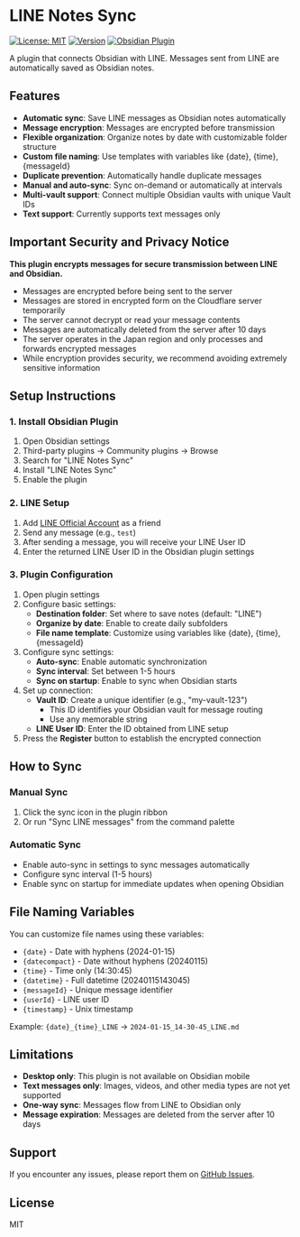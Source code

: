 # LINE Notes Sync

[![License: MIT](https://img.shields.io/badge/License-MIT-yellow.svg)](https://opensource.org/licenses/MIT)
[![Version](https://img.shields.io/badge/version-0.4.1-blue.svg)](https://github.com/onikun94/obsidian-to-note/releases)
[![Obsidian Plugin](https://img.shields.io/badge/Obsidian-Plugin-7c3aed.svg)](https://obsidian.md)

A plugin that connects Obsidian with LINE. Messages sent from LINE are automatically saved as Obsidian notes.

## Features

- **Automatic sync**: Save LINE messages as Obsidian notes automatically
- **Message encryption**: Messages are encrypted before transmission
- **Flexible organization**: Organize notes by date with customizable folder structure
- **Custom file naming**: Use templates with variables like {date}, {time}, {messageId}
- **Duplicate prevention**: Automatically handle duplicate messages
- **Manual and auto-sync**: Sync on-demand or automatically at intervals
- **Multi-vault support**: Connect multiple Obsidian vaults with unique Vault IDs
- **Text support**: Currently supports text messages only

## Important Security and Privacy Notice

**This plugin encrypts messages for secure transmission between LINE and Obsidian.**

- Messages are encrypted before being sent to the server
- Messages are stored in encrypted form on the Cloudflare server temporarily
- The server cannot decrypt or read your message contents
- Messages are automatically deleted from the server after 10 days
- The server operates in the Japan region and only processes and forwards encrypted messages
- While encryption provides security, we recommend avoiding extremely sensitive information

## Setup Instructions

### 1. Install Obsidian Plugin

1. Open Obsidian settings
2. Third-party plugins → Community plugins → Browse
3. Search for "LINE Notes Sync"
4. Install "LINE Notes Sync"
5. Enable the plugin

### 2. LINE Setup

1. Add [LINE Official Account](https://lin.ee/fq051VM) as a friend
2. Send any message (e.g., `test`)
3. After sending a message, you will receive your LINE User ID
4. Enter the returned LINE User ID in the Obsidian plugin settings

### 3. Plugin Configuration

1. Open plugin settings
2. Configure basic settings:
   - **Destination folder**: Set where to save notes (default: "LINE")
   - **Organize by date**: Enable to create daily subfolders
   - **File name template**: Customize using variables like {date}, {time}, {messageId}
3. Configure sync settings:
   - **Auto-sync**: Enable automatic synchronization
   - **Sync interval**: Set between 1-5 hours
   - **Sync on startup**: Enable to sync when Obsidian starts
4. Set up connection:
   - **Vault ID**: Create a unique identifier (e.g., "my-vault-123")
     - This ID identifies your Obsidian vault for message routing
     - Use any memorable string
   - **LINE User ID**: Enter the ID obtained from LINE setup
5. Press the **Register** button to establish the encrypted connection

## How to Sync

### Manual Sync
1. Click the sync icon in the plugin ribbon
2. Or run "Sync LINE messages" from the command palette

### Automatic Sync
- Enable auto-sync in settings to sync messages automatically
- Configure sync interval (1-5 hours)
- Enable sync on startup for immediate updates when opening Obsidian

## File Naming Variables

You can customize file names using these variables:
- `{date}` - Date with hyphens (2024-01-15)
- `{datecompact}` - Date without hyphens (20240115)
- `{time}` - Time only (14:30:45)
- `{datetime}` - Full datetime (20240115143045)
- `{messageId}` - Unique message identifier
- `{userId}` - LINE user ID
- `{timestamp}` - Unix timestamp

Example: `{date}_{time}_LINE` → `2024-01-15_14-30-45_LINE.md`

## Limitations

- **Desktop only**: This plugin is not available on Obsidian mobile
- **Text messages only**: Images, videos, and other media types are not yet supported
- **One-way sync**: Messages flow from LINE to Obsidian only
- **Message expiration**: Messages are deleted from the server after 10 days

## Support

If you encounter any issues, please report them on [GitHub Issues](https://github.com/onikun94/line_to_obsidian/issues).

## License

MIT
